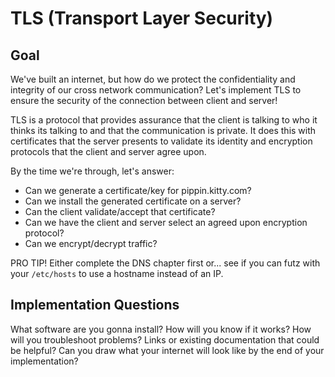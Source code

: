 # TLS (Transport Layer Security)

## Goal

We've built an internet, but how do we protect the confidentiality and integrity of our cross network communication? Let's implement TLS to ensure the security of the connection between client and server!

TLS is a protocol that provides assurance that the client is talking to who it thinks its talking to and that the communication is private. It does this with certificates that the server presents to validate its identity and encryption protocols that the client and server agree upon.

By the time we're through, let's answer:

- Can we generate a certificate/key for pippin.kitty.com?
- Can we install the generated certificate on a server?
- Can the client validate/accept that certificate?
- Can we have the client and server select an agreed upon encryption protocol?
- Can we encrypt/decrypt traffic?

PRO TIP! Either complete the DNS chapter first or... see if you can futz with your `/etc/hosts` to use a hostname instead of an IP.

## Implementation Questions

What software are you gonna install?
How will you know if it works?
How will you troubleshoot problems?
Links or existing documentation that could be helpful?
Can you draw what your internet will look like by the end of your implementation?
